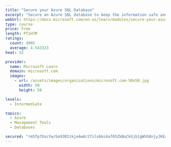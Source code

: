 ```yaml
---
title: "Secure your Azure SQL Database"
excerpt: "Secure an Azure SQL database to keep the information safe and diagnose potential security concerns as they happen."
webUrl: https://docs.microsoft.com/en-us/learn/modules/secure-your-azure-sql-database/
type: course
price: Free
length: PT1H7M
ratings:
  count: 4905
  average: 4.543323
heat: 52

provider:
  name: Microsoft Learn
  domain: microsoft.com
  images:
    - url: /assets/images/organizations/microsoft.com-50x50.jpg
      width: 50
      height: 50

levels:
  - Intermediate

topics:
  - Azure
  - Management Tools
  - Databases

secured: "rm5fp7XocYw/bo93R2zkjo4wAr2filvbbi4af05ZkBuCkGjb1gWVG8njyJKEaeofLllR/4wrjBicQm4AaTLiehiiPke5fO44IoU3fWlbU2eTnIImWpuNIFoUTFRKvoQJS1iu355HbG3aHIO9aC+f4gA/JPhnCzW33wnj9/bU/HybD2UP0KYtCW4Vo9hz6r2X/MduuLsrb/7430YCSLHAasB1JxauNvS9bQjCdTZG+K75KyV0fPZzGf/gvD9ljrFhbWWPD1D6z6oMMdN4/pCoIxbxvRRLvfXM1IeZ0xDWMZku/SfRByg2Ic89yKuzdDiYjlLnEO0rMpvF5+5HP/z7uwwa7qbfX4sGg4JihtbKcqLu4CjwwwdYL4mWXqTTPSUoCoSxqbeGu73pH+BWPsonAaJAMt8AG+ZIJ6UF3wTwYFY=;F+LKrh7wRIJdk4j2pE60hg=="
---
```


